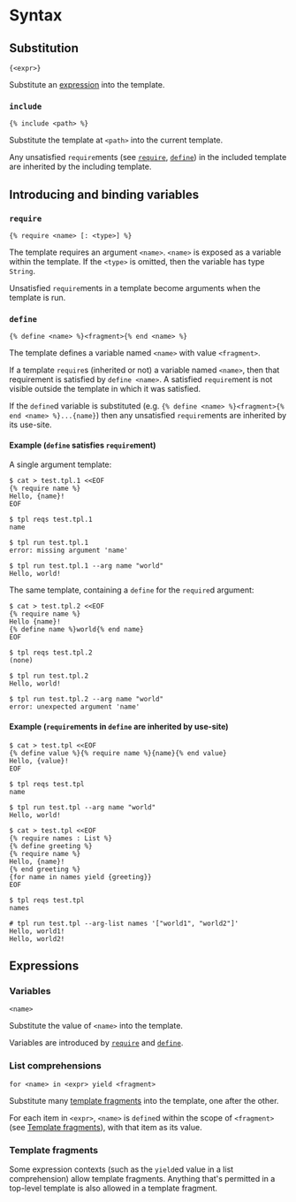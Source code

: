 # Syntax

## Substitution

`{<expr>}`

Substitute an [expression](#expressions) into the template.

### `include`

`{% include <path> %}`

Substitute the template at `<path>` into the current template.

Any unsatisfied `require`ments (see [`require`](#require), [`define`](#define)) in the included template are inherited by the including template.

## Introducing and binding variables

### `require`

`{% require <name> [: <type>] %}`

The template requires an argument `<name>`.
`<name>` is exposed as a variable within the template.
If the `<type>` is omitted, then the variable has type `String`.

Unsatisfied `require`ments in a template become arguments when the template is run.

### `define`

`{% define <name> %}<fragment>{% end <name> %}`

The template defines a variable named `<name>` with value `<fragment>`.

If a template `require`s (inherited or not) a variable named `<name>`, then that requirement
is satisfied by `define <name>`.
A satisfied `require`ment is not visible outside the template in which it was satisfied.

If the `define`d variable is substituted (e.g. `{% define <name> %}<fragment>{% end <name> %}...{name}`)
then any unsatisfied `require`ments are inherited by its use-site.

#### Example (`define` satisfies `require`ment)

A single argument template:

```
$ cat > test.tpl.1 <<EOF
{% require name %}
Hello, {name}!
EOF

$ tpl reqs test.tpl.1
name

$ tpl run test.tpl.1
error: missing argument 'name'

$ tpl run test.tpl.1 --arg name "world"
Hello, world!
```

The same template, containing a `define` for the `require`d argument:

```
$ cat > test.tpl.2 <<EOF
{% require name %}
Hello {name}!
{% define name %}world{% end name}
EOF

$ tpl reqs test.tpl.2
(none)

$ tpl run test.tpl.2
Hello, world!

$ tpl run test.tpl.2 --arg name "world"
error: unexpected argument 'name'
```

#### Example (`require`ments in `define` are inherited by use-site)

```
$ cat > test.tpl <<EOF
{% define value %}{% require name %}{name}{% end value}
Hello, {value}!
EOF

$ tpl reqs test.tpl
name

$ tpl run test.tpl --arg name "world"
Hello, world!
```

```
$ cat > test.tpl <<EOF
{% require names : List %}
{% define greeting %}
{% require name %}
Hello, {name}!
{% end greeting %}
{for name in names yield {greeting}}
EOF

$ tpl reqs test.tpl
names

# tpl run test.tpl --arg-list names '["world1", "world2"]'
Hello, world1!
Hello, world2!
```

## Expressions

### Variables

`<name>`

Substitute the value of `<name>` into the template.

Variables are introduced by [`require`](#require) and [`define`](#define).

### List comprehensions

`for <name> in <expr> yield <fragment>`

Substitute many [template fragments](#template-fragments) into the template, one after the other.

For each item in `<expr>`, `<name>` is `define`d within the scope of `<fragment>` (see [Template fragments](#template-fragements)), with that item as its value.

### Template fragments

Some expression contexts (such as the `yield`ed value in a list comprehension) allow template fragments.
Anything that's permitted in a top-level template is also allowed in a template fragment.
